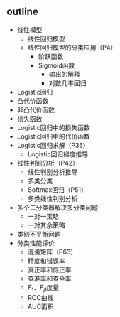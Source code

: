 
## outline

- 线性模型
	- 线性回归模型
	- 线性回归模型的分类应用（P4）
		- 阶跃函数
		- Sigmoid函数
			- 输出的解释
			- 对数几率回归
- Logistic回归
- 凸代价函数
- 非凸代价函数
- 损失函数
- Logistic回归中的损失函数
- Logistic回归中的代价函数
- Logistic回归求解（P36）
	- Logistic回归梯度推导
- 线性判别分析（P42）
	- 线性判别分析推导
	- 多类分类
	- Softmax回归（P51）
	- 多类线性判别分析
- 多个二分类器解决多分类问题
	- 一对一策略
	- 一对其余策略
- 类别不平衡问题
- 分类性能评价
	- 混淆矩阵（P63）
	- 精度和错误率
	- 真正率和假正率
	- 查准率和查全率
	- $F_1$、$F_\beta$度量
	- ROC曲线
	- AUC面积